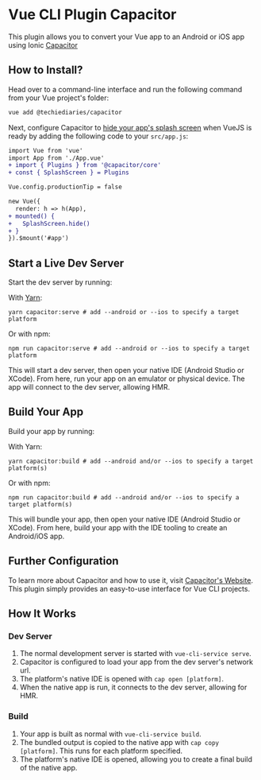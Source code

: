# Vue CLI Plugin Capacitor

This plugin allows you to convert your Vue app to an Android or iOS app using Ionic [Capacitor](https://capacitor.ionicframework.com/)

## How to Install?

Head over to a command-line interface and run the following command from your Vue project's folder:

```bash
vue add @techiediaries/capacitor
```

Next, configure Capacitor to [hide your app's splash screen](https://capacitor.ionicframework.com/docs/apis/splash-screen/#hiding-the-splash-screen) when VueJS is ready by adding the following code to your `src/app.js`:

```diff
import Vue from 'vue'
import App from './App.vue'
+ import { Plugins } from '@capacitor/core'
+ const { SplashScreen } = Plugins

Vue.config.productionTip = false

new Vue({
  render: h => h(App),
+ mounted() {
+   SplashScreen.hide()
+ }
}).$mount('#app')

```

## Start a Live Dev Server

Start the dev server by running:

With [Yarn](https://yarnpkg.com):

```shell
yarn capacitor:serve # add --android or --ios to specify a target platform
```

Or with npm:

```shell
npm run capacitor:serve # add --android or --ios to specify a target platform
```

This will start a dev server, then open your native IDE (Android Studio or XCode). From here, run your app on an emulator or physical device. The app will connect to the dev server, allowing HMR.

## Build Your App

Build your app by running:

With Yarn:

```shell
yarn capacitor:build # add --android and/or --ios to specify a target platform(s)
```

Or with npm:

```shell
npm run capacitor:build # add --android and/or --ios to specify a target platform(s)
```

This will bundle your app, then open your native IDE (Android Studio or XCode). From here, build your app with the IDE tooling to create an Android/iOS app.

## Further Configuration

To learn more about Capacitor and how to use it, visit [Capacitor's Website](https://capacitor.ionicframework.com/). This plugin simply provides an easy-to-use interface for Vue CLI projects.

## How It Works

### Dev Server

1. The normal development server is started with `vue-cli-service serve`.
2. Capacitor is configured to load your app from the dev server's network url.
3. The platform's native IDE is opened with `cap open [platform]`.
4. When the native app is run, it connects to the dev server, allowing for HMR.

### Build

1. Your app is built as normal with `vue-cli-service build`.
2. The bundled output is copied to the native app with `cap copy [platform]`. This runs for each platform specified.
3. The platform's native IDE is opened, allowing you to create a final build of the native app.
